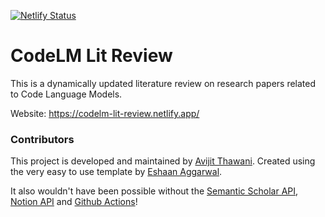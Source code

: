 [![Netlify Status](https://api.netlify.com/api/v1/badges/5447670f-6e26-4b7b-bda9-e0621f3d6470/deploy-status)](https://app.netlify.com/sites/codelm-lit-review/deploys)

# CodeLM Lit Review

This is a dynamically updated literature review on research papers related to Code Language Models.

Website: https://codelm-lit-review.netlify.app/

### Contributors

This project is developed and maintained by [Avijit Thawani](https://avi-jit.github.io/).
Created using the very easy to use template by [Eshaan Aggarwal](https://www.github.com/EshaanAgg).

It also wouldn't have been possible without the [Semantic Scholar API](https://www.semanticscholar.org/product/api), [Notion API](https://notionapi.readme.io/) and [Github Actions](https://github.com/features/actions)!
